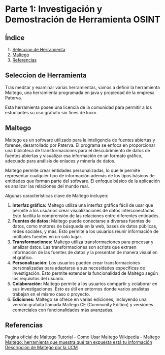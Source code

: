 # Parte 1: Investigación y Demostración de Herramienta OSINT
## Índice  
1. [Seleccion de Herramienta](#id1)
2. [Maltego](#id2)  
3. [Referencias](#id3)

## Seleccion de Herramienta<a name="id1"></a>

Tras meditar y examinar varias herramientas, vamos a definir la herramienta Maltego, una herramienta programada en java y propiedad de la empresa Paterva.

Esta herramienta posee una licencia de la comunidad para permitir a los estudiantes su uso gratuito sin fines de lucro.

## Maltego<a name="id2"></a>

Maltego es un software utilizado para la inteligencia de fuentes abiertas y forense, desarrollado por Paterva. El programa se enfoca en proporcionar una biblioteca de transformaciones para el descubrimiento de datos de fuentes abiertas y visualizar esa información en un formato gráfico, adecuado para análisis de enlaces y minería de datos. 

Maltego permite crear entidades personalizadas, lo que le permite representar cualquier tipo de información además de los tipos básicos de entidades que forman parte del software. El enfoque básico de la aplicación es analizar las relaciones del mundo real.

Algunas características clave de Maltego incluyen:

1. **Interfaz gráfica:**  Maltego utiliza una interfaz gráfica fácil de usar que permite a los usuarios crear visualizaciones de datos interconectadas. Esto facilita la comprensión de las relaciones entre diferentes entidades.
2. **Fuentes de datos:** Maltego puede conectarse a diversas fuentes de datos, como motores de búsqueda en la web, bases de datos públicas, redes sociales, y más. Esto permite a los usuarios reunir información de múltiples fuentes en un solo lugar.
3. **Transformaciones:** Maltego utiliza transformaciones para procesar y analizar datos. Las transformaciones son scripts que extraen información de las fuentes de datos y la presentan de manera visual en el gráfico.
4. **Personalización:** Los usuarios pueden crear transformaciones personalizadas para adaptarse a sus necesidades específicas de investigación. Esto permite extender la funcionalidad de Maltego según los requisitos del usuario.
5. **Colaboración:** Maltego permite a los usuarios compartir y colaborar en sus investigaciones. Esto es útil en entornos donde varios analistas trabajan en el mismo caso o proyecto.
6. **Ediciones:** Maltego se ofrece en varias ediciones, incluyendo una versión gratuita llamada Maltego CE (Community Edition) y versiones comerciales con funcionalidades más avanzadas.

## Referencias <a name="id3"></a>
[Pagina oficial de Maltego](https://www.maltego.com/)
[Tutorial - Como Usar Maltego](https://www.youtube.com/watch?v=Ph_KmKY1yEM&ab_channel=TheGoodHacker)
[Wikipedia - Maltego](https://es.wikipedia.org/wiki/Maltego)
[Maltego: herramienta que muestra qué tan expuesta está tu información](https://www.welivesecurity.com/la-es/2023/05/11/maltego-herramienta-muestra-tan-expuesto-estas-internet/)
[Descripción de Maltego por la UCM](https://www.ucm.es/pimcd2014-free-software/maltego)

